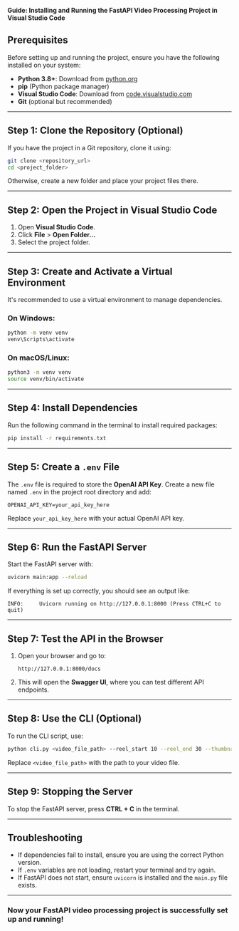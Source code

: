 **Guide: Installing and Running the FastAPI Video Processing Project in Visual Studio Code**

## Prerequisites
Before setting up and running the project, ensure you have the following installed on your system:
- **Python 3.8+**: Download from [python.org](https://www.python.org/downloads/)
- **pip** (Python package manager)
- **Visual Studio Code**: Download from [code.visualstudio.com](https://code.visualstudio.com/)
- **Git** (optional but recommended)

---
## Step 1: Clone the Repository (Optional)
If you have the project in a Git repository, clone it using:
```sh
git clone <repository_url>
cd <project_folder>
```
Otherwise, create a new folder and place your project files there.

---
## Step 2: Open the Project in Visual Studio Code
1. Open **Visual Studio Code**.
2. Click **File** > **Open Folder...**
3. Select the project folder.

---
## Step 3: Create and Activate a Virtual Environment
It's recommended to use a virtual environment to manage dependencies.

### On Windows:
```sh
python -m venv venv
venv\Scripts\activate
```

### On macOS/Linux:
```sh
python3 -m venv venv
source venv/bin/activate
```

---
## Step 4: Install Dependencies
Run the following command in the terminal to install required packages:
```sh
pip install -r requirements.txt
```

---
## Step 5: Create a `.env` File
The `.env` file is required to store the **OpenAI API Key**. Create a new file named `.env` in the project root directory and add:
```
OPENAI_API_KEY=your_api_key_here
```
Replace `your_api_key_here` with your actual OpenAI API key.

---
## Step 6: Run the FastAPI Server
Start the FastAPI server with:
```sh
uvicorn main:app --reload
```

If everything is set up correctly, you should see an output like:
```
INFO:     Uvicorn running on http://127.0.0.1:8000 (Press CTRL+C to quit)
```

---
## Step 7: Test the API in the Browser
1. Open your browser and go to:
   ```
   http://127.0.0.1:8000/docs
   ```
2. This will open the **Swagger UI**, where you can test different API endpoints.

---
## Step 8: Use the CLI (Optional)
To run the CLI script, use:
```sh
python cli.py <video_file_path> --reel_start 10 --reel_end 30 --thumbnail_time 15
```
Replace `<video_file_path>` with the path to your video file.

---
## Step 9: Stopping the Server
To stop the FastAPI server, press **CTRL + C** in the terminal.

---
## Troubleshooting
- If dependencies fail to install, ensure you are using the correct Python version.
- If `.env` variables are not loading, restart your terminal and try again.
- If FastAPI does not start, ensure `uvicorn` is installed and the `main.py` file exists.

---
### Now your FastAPI video processing project is successfully set up and running!


